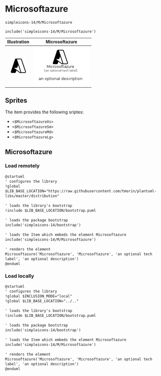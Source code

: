 # Microsoftazure


```text
simpleicons-14/M/Microsoftazure
```

```text
include('simpleicons-14/M/Microsoftazure')
```



| Illustration | Microsoftazure |
| :---: | :---: |
| ![illustration for Illustration](../../simpleicons-14/M/Microsoftazure.png) | ![illustration for Microsoftazure](../../simpleicons-14/M/Microsoftazure.Local.png) |



## Sprites
The item provides the following sriptes:

- `<$MicrosoftazureXs>`
- `<$MicrosoftazureSm>`
- `<$MicrosoftazureMd>`
- `<$MicrosoftazureLg>`





## Microsoftazure

### Load remotely
```plantuml
@startuml
' configures the library
!global $LIB_BASE_LOCATION="https://raw.githubusercontent.com/tmorin/plantuml-libs/master/distribution"

' loads the library's bootstrap
!include $LIB_BASE_LOCATION/bootstrap.puml

' loads the package bootstrap
include('simpleicons-14/bootstrap')

' loads the Item which embeds the element Microsoftazure
include('simpleicons-14/M/Microsoftazure')

' renders the element
Microsoftazure('Microsoftazure', 'Microsoftazure', 'an optional tech label', 'an optional description')
@enduml
```

### Load locally
```plantuml
@startuml
' configures the library
!global $INCLUSION_MODE="local"
!global $LIB_BASE_LOCATION="../.."

' loads the library's bootstrap
!include $LIB_BASE_LOCATION/bootstrap.puml

' loads the package bootstrap
include('simpleicons-14/bootstrap')

' loads the Item which embeds the element Microsoftazure
include('simpleicons-14/M/Microsoftazure')

' renders the element
Microsoftazure('Microsoftazure', 'Microsoftazure', 'an optional tech label', 'an optional description')
@enduml
```

